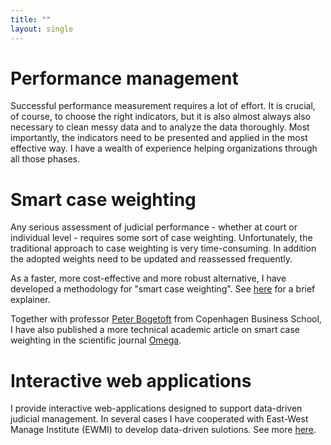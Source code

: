 ```yaml
---
title: ""
layout: single
---
```


# Performance management
Successful performance measurement requires a lot of effort. It is crucial, of course, to choose the right indicators, but it is also almost always also necessary to clean messy data and to analyze the data thoroughly. Most importantly, the indicators need to be presented and applied in the most effective way. I have a wealth of experience helping organizations through all those phases.


# Smart case weighting
Any serious assessment of judicial performance - whether at court or individual level - requires some sort of case weighting. Unfortunately, the traditional approach to case weighting is very time-consuming. In addition the adopted weights need to be updated and reassessed frequently. 

As a faster, more cost-effective and more robust alternative, I have developed a methodology for "smart case weighting". See [here](https://bookdown.org/connect/#/apps/3320/access) for a brief explainer. 

Together with professor [Peter Bogetoft](https://research.cbs.dk/en/persons/peter-bogetoft) from Copenhagen Business School, I have also published a more technical academic article on smart case weighting in the scientific journal [Omega](https://www.sciencedirect.com/science/article/abs/pii/S0305048320307295).



# Interactive web applications
 I provide interactive web-applications designed to support data-driven judicial management. In several cases I have cooperated with East-West Manage Institute (EWMI) to develop data-driven sulotions. See more [here](https://ewmi.org/News/PROLOGApr2020).
 